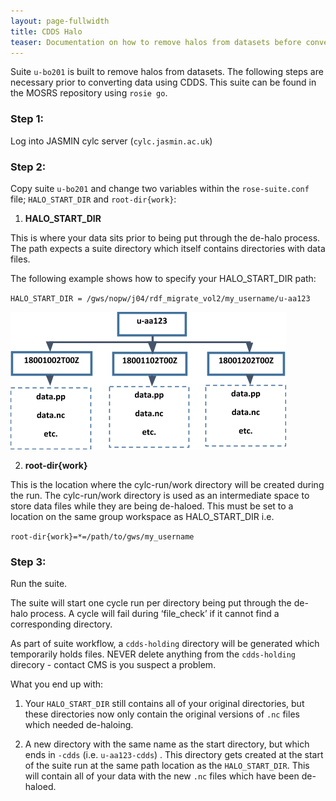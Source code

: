 ```yaml
---
layout: page-fullwidth
title: CDDS Halo
teaser: Documentation on how to remove halos from datasets before converting data using CDDS.
---
```

Suite `u-bo201` is built to remove halos from datasets.  The following steps are necessary prior to converting data using CDDS.  This suite can be found in the MOSRS repository using `rosie go`.

### Step 1:

Log into JASMIN cylc server (`cylc.jasmin.ac.uk`)

### Step 2:

Copy suite `u-bo201` and change two variables within the `rose-suite.conf` file; `HALO_START_DIR` and `root-dir{work}`:

 1) **HALO_START_DIR**
  
This is where your data sits prior to being put through the de-halo process. The path expects a suite directory which itself contains directories with data files.

The following example shows how to specify your HALO_START_DIR path:

`HALO_START_DIR = /gws/nopw/j04/rdf_migrate_vol2/my_username/u-aa123`

![Suite Structure](/images/cdds-halo-suite-structure.png)

 2) **root-dir{work}**
 
This is the location where the cylc-run/work directory will be created during the run. The cylc-run/work directory is used as an intermediate space to store data files while they are being de-haloed. This must be set to a location on the same group workspace as HALO_START_DIR i.e.

`root-dir{work}=*=/path/to/gws/my_username`

### Step 3:

Run the suite.

The suite will start one cycle run per directory being put through the de-halo process. A cycle will fail during ‘file_check’ if it cannot find a corresponding directory.

As part of suite workflow, a `cdds-holding` directory will be generated which temporarily holds files. NEVER delete anything from the `cdds-holding` direcory - contact CMS is you suspect a problem.

What you end up with:

1) Your `HALO_START_DIR` still contains all of your original directories, but these directories now only contain the original versions of `.nc` files which needed de-haloing.

2) A new directory with the same name as the start directory, but which ends in `-cdds` (i.e. `u-aa123-cdds`) . This directory gets created at the start of the suite run at the same path location as the `HALO_START_DIR`. This will contain all of your data with the new `.nc` files which have been de-haloed.




